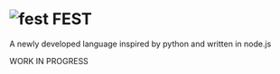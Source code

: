 # ![fest](https://i.ibb.co/KXg9rMy/Fest-4.png) FEST
A newly developed language inspired by python and written in node.js

WORK IN PROGRESS
